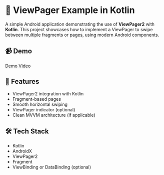 # 🚀 ViewPager Example in Kotlin

A simple Android application demonstrating the use of **ViewPager2** with **Kotlin**. This project showcases how to implement a ViewPager to swipe between multiple fragments or pages, using modern Android components.

## 📹 Demo

[Demo Video](https://drive.google.com/file/d/1haMhB-czBh8umfG__m4ryzjYcL66b21h/view?usp=drive_link)  

## 🧩 Features

- ViewPager2 integration with Kotlin
- Fragment-based pages
- Smooth horizontal swiping
- ViewPager indicator (optional)
- Clean MVVM architecture (if applicable)

## 🛠️ Tech Stack

- Kotlin
- AndroidX
- ViewPager2
- Fragment
- ViewBinding or DataBinding (optional)


